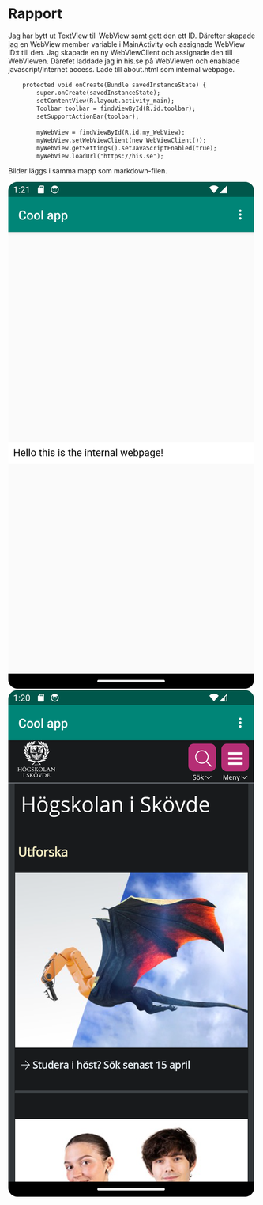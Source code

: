 
# Rapport

Jag har bytt ut TextView till WebView samt gett den ett ID. Därefter skapade jag en WebView 
member variable i MainActivity och assignade WebView ID:t till den. Jag skapade en ny 
WebViewClient och assignade den till WebViewen. Därefet laddade jag in his.se
på WebViewen och enablade javascript/internet access. Lade till about.html som internal webpage.

```
    protected void onCreate(Bundle savedInstanceState) {
        super.onCreate(savedInstanceState);
        setContentView(R.layout.activity_main);
        Toolbar toolbar = findViewById(R.id.toolbar);
        setSupportActionBar(toolbar);

        myWebView = findViewById(R.id.my_WebView);
        myWebView.setWebViewClient(new WebViewClient());
        myWebView.getSettings().setJavaScriptEnabled(true);
        myWebView.loadUrl("https://his.se");
```

Bilder läggs i samma mapp som markdown-filen.

![](InternalScreenshot.png)
![](ExternalScreenshot.png)